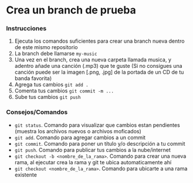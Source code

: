 # Crea un branch de prueba

### Instrucciones

1. Ejecuta los comandos suficientes para crear una branch nueva dentro de este mismo repositorio
2. La branch debe llamarse `my-music`
3. Una vez en el branch, crea una nueva carpeta llamada musica, y adentro añade una canción (.mp3) que te guste (Si no consigues una canción puede ser la imagen [.png, .jpg] de la portada de un CD de tu banda favorita)
4. Agrega tus cambios `git add .`
5. Comenta tus cambios `git commit -m ...`
6. Sube tus cambios `git push`

### Consejos/Comandos

- `git status`. Comando para visualizar que cambios estan pendientes (muestra los archivos nuevos o archivos moficados)
- `git add`. Comando para agregar cambios a un commit
- `git commit`. Comando para poner un título y/o descripción a tu commit
- `git push`. Comando para publicar tus cambios a la nube/internet
- `git checkout -b <nombre_de_la_rama>`. Comando para crear una nueva rama, al ejecutar crea la rama y git te ubica automaticamente ahí
- `git checkout <nombre_de_la_rama>`. Comando para ubicarte a una rama existente
